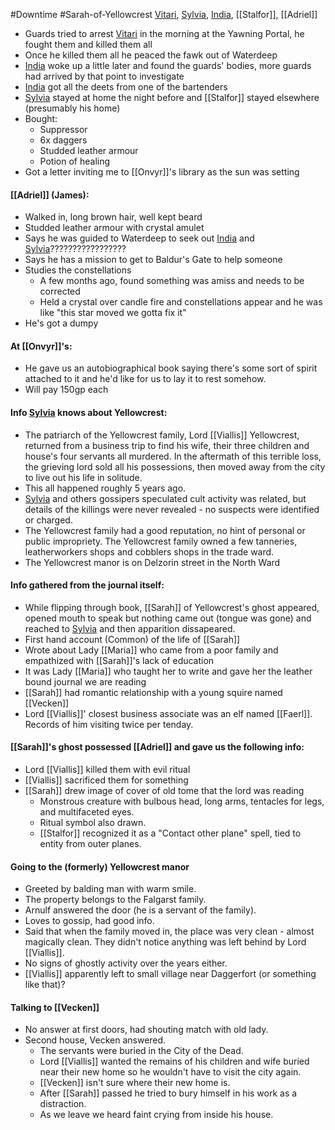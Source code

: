 #Downtime #Sarah-of-Yellowcrest
[Vitari](PCs/Past/Vitari.md), [Sylvia](PCs/Past/Sylvia.md), [India](PCs/Past/India.md), [[Stalfor]], [[Adriel]]

- Guards tried to arrest [Vitari](PCs/Past/Vitari.md) in the morning at the Yawning Portal, he fought them and killed them all
- Once he killed them all he peaced the fawk out of Waterdeep
- [India](PCs/Past/India.md) woke up a little later and found the guards' bodies, more guards had arrived by that point to investigate
- [India](PCs/Past/India.md) got all the deets from one of the bartenders
- [Sylvia](PCs/Past/Sylvia.md) stayed at home the night before and [[Stalfor]] stayed elsewhere (presumably his home)
- Bought:
	- Suppressor
	- 6x daggers
	- Studded leather armour
	- Potion of healing
- Got a letter inviting me to [[Onvyr]]'s library as the sun was setting

#### [[Adriel]] (James):
- Walked in, long brown hair, well kept beard
- Studded leather armour with crystal amulet
- Says he was guided to Waterdeep to seek out [India](PCs/Past/India.md) and [Sylvia](PCs/Past/Sylvia.md)?????????????????
- Says he has a mission to get to Baldur's Gate to help someone
- Studies the constellations
	- A few months ago, found something was amiss and needs to be corrected
	- Held a crystal over candle fire and constellations appear and he was like "this star moved we gotta fix it"
- He's got a dumpy

#### At [[Onvyr]]'s:
- He gave us an autobiographical book saying there's some sort of spirit attached to it and he'd like for us to lay it to rest somehow.
- Will pay 150gp each

#### Info [Sylvia](PCs/Past/Sylvia.md) knows about Yellowcrest:
- The patriarch of the Yellowcrest family, Lord [[Viallis]] Yellowcrest, returned from a business trip to find his wife, their three children and house's four servants all murdered. In the aftermath of this terrible loss, the grieving lord sold all his possessions, then moved away from the city to live out his life in solitude.
- This all happened roughly 5 years ago.
- [Sylvia](PCs/Past/Sylvia.md) and others gossipers speculated cult activity was related, but details of the killings were never revealed - no suspects were identified or charged.
- The Yellowcrest family had a good reputation, no hint of personal or public impropriety. The Yellowcrest family owned a few tanneries, leatherworkers shops and cobblers shops in the trade ward.
- The Yellowcrest manor is on Delzorin street in the North Ward

#### Info gathered from the journal itself:
- While flipping through book, [[Sarah]] of Yellowcrest's ghost appeared, opened mouth to speak but nothing came out (tongue was gone) and reached to [Sylvia](PCs/Past/Sylvia.md) and then apparition dissapeared.
- First hand account (Common) of the life of [[Sarah]]
- Wrote about Lady [[Maria]] who came from a poor family and empathized with [[Sarah]]'s lack of education
- It was Lady [[Maria]] who taught her to write and gave her the leather bound journal we are reading
- [[Sarah]] had romantic relationship with a young squire named [[Vecken]]
- Lord [[Viallis]]' closest business associate was an elf named [[Faerl]]. Records of him visiting twice per tenday.

#### [[Sarah]]'s ghost possessed [[Adriel]] and gave us the following info:
- Lord [[Viallis]] killed them with evil ritual
- [[Viallis]] sacrificed them for something
- [[Sarah]] drew image of cover of old tome that the lord was reading
	- Monstrous creature with bulbous head, long arms, tentacles for legs, and multifaceted eyes.
	- Ritual symbol also drawn.
	- [[Stalfor]] recognized it as a "Contact other plane" spell, tied to entity from outer planes.

#### Going to the (formerly) Yellowcrest manor
- Greeted by balding man with warm smile.
- The property belongs to the Falgarst family.
- Arnulf answered the door (he is a servant of the family).
- Loves to gossip, had good info.
- Said that when the family moved in, the place was very clean - almost magically clean. They didn't notice anything was left behind by Lord [[Viallis]].
- No signs of ghostly activity over the years either.
- [[Viallis]] apparently left to small village near Daggerfort (or something like that)?

#### Talking to [[Vecken]]
- No answer at first doors, had shouting match with old lady.
- Second house, Vecken answered.
	- The servants were buried in the City of the Dead.
	- Lord [[Viallis]] wanted the remains of his children and wife buried near their new home so he wouldn't have to visit the city again.
	- [[Vecken]] isn't sure where their new home is.
	- After [[Sarah]] passed he tried to bury himself in his work as a distraction.
	- As we leave we heard faint crying from inside his house.